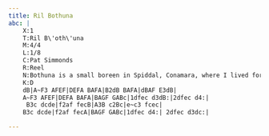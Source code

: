 ```yaml
---
title: Ril Bothuna
abc: |
    X:1
    T:Ril B\'oth\'una
    M:4/4
    L:1/8
    C:Pat Simmonds
    R:Reel
    N:Bothuna is a small boreen in Spiddal, Conamara, where I lived for a few years.
    K:D
    dB|A~F3 AFEF|DEFA BAFA|B2dB BAFA|dBAF E3dB|
    A~F3 AFEF|DEFA BAFA|BAGF GABc|1dfec d3dB:|2dfec d4:|
     B3c dcde|f2af fecB|A3B c2Bc|e~c3 fcec|
    B3c dcde|f2af fecA|BAGF GABc|1dfec d4:| 2dfec d3dc:|

---
```


